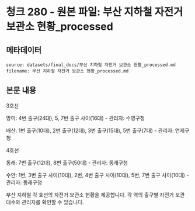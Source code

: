 # 청크 280 - 원본 파일: 부산 지하철 자전거 보관소 현황_processed

## 메타데이터

```
source: datasets/final_docs/부산 지하철 자전거 보관소 현황_processed.md
filename: 부산 지하철 자전거 보관소 현황_processed.md
```

## 본문 내용

3호선

망미: 4번 출구(24대), 5, 7번 출구 사이(16대) - 관리자: 수영구청

배산: 1번 출구(10대), 2번 출구(12대), 3번 출구(15대), 5번 출구(7대) - 관리자: 연제구청

4호선

동래: 7번 출구(12대), 8번 출구(50대) - 관리자: 동래구청

수안: 1번, 3번 출구 사이(10대), 2번, 4번 출구 사이(10대), 5번, 7번 출구 사이(10대) - 관리자: 동래구청

부산 지하철 각 호선의 자전거 보관소 현황을 제공합니다. 각 역의 출구별 자전거 보관 대수와 관리자를 확인할 수 있습니다.